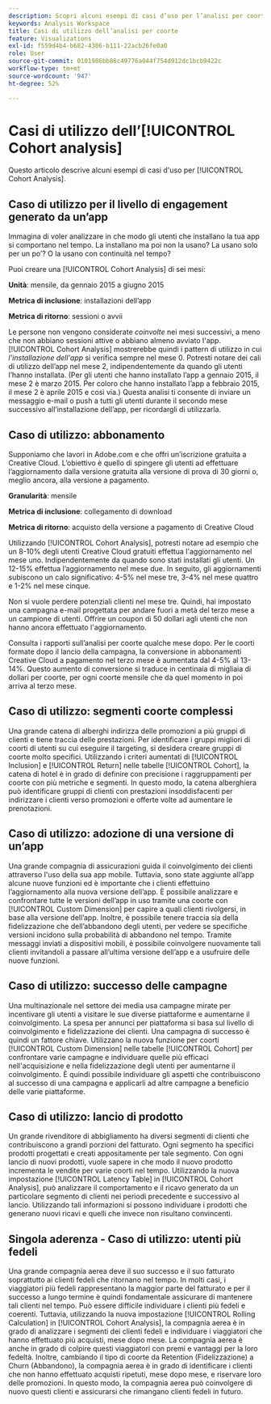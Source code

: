 ```yaml
---
description: Scopri alcuni esempi di casi d’uso per l’analisi per coorte.
keywords: Analysis Workspace
title: Casi di utilizzo dell’analisi per coorte
feature: Visualizations
exl-id: f559d4b4-b682-4306-b111-22acb26fe0a0
role: User
source-git-commit: 0101986bb86c49776a044f754d912dc1bcb9422c
workflow-type: tm+mt
source-wordcount: '947'
ht-degree: 52%

---
```


# Casi di utilizzo dell’[!UICONTROL Cohort analysis]

Questo articolo descrive alcuni esempi di casi d&#39;uso per [!UICONTROL Cohort Analysis].

## Caso di utilizzo per il livello di engagement generato da un’app

Immagina di voler analizzare in che modo gli utenti che installano la tua app si comportano nel tempo. La installano ma poi non la usano? La usano solo per un po’? O la usano con continuità nel tempo?

Puoi creare una [!UICONTROL Cohort Analysis] di sei mesi:

**Unità**: mensile, da gennaio 2015 a giugno 2015

**Metrica di inclusione**: installazioni dell’app

**Metrica di ritorno**: sessioni o avvii

Le persone non vengono considerate *coinvolte* nei mesi successivi, a meno che non abbiano sessioni attive o abbiano almeno avviato l&#39;app. [!UICONTROL Cohort Analysis] mostrerebbe quindi i pattern di utilizzo in cui *l&#39;installazione dell&#39;app* si verifica sempre nel mese 0. Potresti notare dei cali di utilizzo dell’app nel mese 2, indipendentemente da quando gli utenti l’hanno installata. (Per gli utenti che hanno installato l’app a gennaio 2015, il mese 2 è marzo 2015. Per coloro che hanno installato l’app a febbraio 2015, il mese 2 è aprile 2015 e così via.) Questa analisi ti consente di inviare un messaggio e-mail o push a tutti gli utenti durante il secondo mese successivo all’installazione dell’app, per ricordargli di utilizzarla.

## Caso di utilizzo: abbonamento

Supponiamo che lavori in Adobe.com e che offri un’iscrizione gratuita a Creative Cloud. L’obiettivo è quello di spingere gli utenti ad effettuare l’aggiornamento dalla versione gratuita alla versione di prova di 30 giorni o, meglio ancora, alla versione a pagamento.

**Granularità**: mensile

**Metrica di inclusione**: collegamento di download

**Metrica di ritorno**: acquisto della versione a pagamento di Creative Cloud

Utilizzando [!UICONTROL Cohort Analysis], potresti notare ad esempio che un 8-10% degli utenti Creative Cloud gratuiti effettua l&#39;aggiornamento nel mese uno. Indipendentemente da quando sono stati installati gli utenti. Un 12-15% effettua l’aggiornamento nel mese due. In seguito, gli aggiornamenti subiscono un calo significativo: 4-5% nel mese tre, 3-4% nel mese quattro e 1-2% nel mese cinque.

Non si vuole perdere potenziali clienti nel mese tre. Quindi, hai impostato una campagna e-mail progettata per andare fuori a metà del terzo mese a un campione di utenti. Offrire un coupon di 50 dollari agli utenti che non hanno ancora effettuato l&#39;aggiornamento.

Consulta i rapporti sull’analisi per coorte qualche mese dopo. Per le coorti formate dopo il lancio della campagna, la conversione in abbonamenti Creative Cloud a pagamento nel terzo mese è aumentata dal 4-5% al 13-14%. Questo aumento di conversione si traduce in centinaia di migliaia di dollari per coorte, per ogni coorte mensile che da quel momento in poi arriva al terzo mese.

## Caso di utilizzo: segmenti coorte complessi

Una grande catena di alberghi indirizza delle promozioni a più gruppi di clienti e tiene traccia delle prestazioni. Per identificare i gruppi migliori di coorti di utenti su cui eseguire il targeting, si desidera creare gruppi di coorte molto specifici. Utilizzando i criteri aumentati di [!UICONTROL Inclusion] e [!UICONTROL Return] nelle tabelle [!UICONTROL Cohort], la catena di hotel è in grado di definire con precisione i raggruppamenti per coorte con più metriche e segmenti. In questo modo, la catena alberghiera può identificare gruppi di clienti con prestazioni insoddisfacenti per indirizzare i clienti verso promozioni e offerte volte ad aumentare le prenotazioni.

## Caso di utilizzo: adozione di una versione di un’app

Una grande compagnia di assicurazioni guida il coinvolgimento dei clienti attraverso l&#39;uso della sua app mobile. Tuttavia, sono state aggiunte all’app alcune nuove funzioni ed è importante che i clienti effettuino l’aggiornamento alla nuova versione dell’app. È possibile analizzare e confrontare tutte le versioni dell’app in uso tramite una coorte con [!UICONTROL Custom Dimension] per capire a quali clienti rivolgersi, in base alla versione dell’app. Inoltre, è possibile tenere traccia sia della fidelizzazione che dell’abbandono degli utenti, per vedere se specifiche versioni incidono sulla probabilità di abbandono nel tempo. Tramite messaggi inviati a dispositivi mobili, è possibile coinvolgere nuovamente tali clienti invitandoli a passare all’ultima versione dell’app e a usufruire delle nuove funzioni.

## Caso di utilizzo: successo delle campagne

Una multinazionale nel settore dei media usa campagne mirate per incentivare gli utenti a visitare le sue diverse piattaforme e aumentarne il coinvolgimento. La spesa per annunci per piattaforma si basa sul livello di coinvolgimento e fidelizzazione dei clienti. Una campagna di successo è quindi un fattore chiave. Utilizzano la nuova funzione per coorti [!UICONTROL Custom Dimension] nelle tabelle [!UICONTROL Cohort] per confrontare varie campagne e individuare quelle più efficaci nell&#39;acquisizione e nella fidelizzazione degli utenti per aumentarne il coinvolgimento. È quindi possibile individuare gli aspetti che contribuiscono al successo di una campagna e applicarli ad altre campagne a beneficio delle varie piattaforme.

## Caso di utilizzo: lancio di prodotto

Un grande rivenditore di abbigliamento ha diversi segmenti di clienti che contribuiscono a grandi porzioni del fatturato. Ogni segmento ha specifici prodotti progettati e creati appositamente per tale segmento. Con ogni lancio di nuovi prodotti, vuole sapere in che modo il nuovo prodotto incrementa le vendite per varie coorti nel tempo. Utilizzando la nuova impostazione [!UICONTROL Latency Table] in [!UICONTROL Cohort Analysis], può analizzare il comportamento e il ricavo generato da un particolare segmento di clienti nei periodi precedente e successivo al lancio. Utilizzando tali informazioni si possono individuare i prodotti che generano nuovi ricavi e quelli che invece non risultano convincenti.

## Singola aderenza - Caso di utilizzo: utenti più fedeli

Una grande compagnia aerea deve il suo successo e il suo fatturato soprattutto ai clienti fedeli che ritornano nel tempo. In molti casi, i viaggiatori più fedeli rappresentano la maggior parte del fatturato e per il successo a lungo termine è quindi fondamentale assicurare di mantenere tali clienti nel tempo. Può essere difficile individuare i clienti più fedeli e coerenti. Tuttavia, utilizzando la nuova impostazione [!UICONTROL Rolling Calculation] in [!UICONTROL Cohort Analysis], la compagnia aerea è in grado di analizzare i segmenti dei clienti fedeli e individuare i viaggiatori che hanno effettuato più acquisti, mese dopo mese. La compagnia aerea è anche in grado di colpire questi viaggiatori con premi e vantaggi per la loro fedeltà. Inoltre, cambiando il tipo di coorte da Retention (Fidelizzazione) a Churn (Abbandono), la compagnia aerea è in grado di identificare i clienti che non hanno effettuato acquisti ripetuti, mese dopo mese, e riservare loro delle promozioni. In questo modo, la compagnia aerea può coinvolgere di nuovo questi clienti e assicurarsi che rimangano clienti fedeli in futuro.
